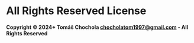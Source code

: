# All Rights Reserved License

**Copyright © 2024+ Tomáš Chochola <chocholatom1997@gmail.com> - All Rights Reserved**
